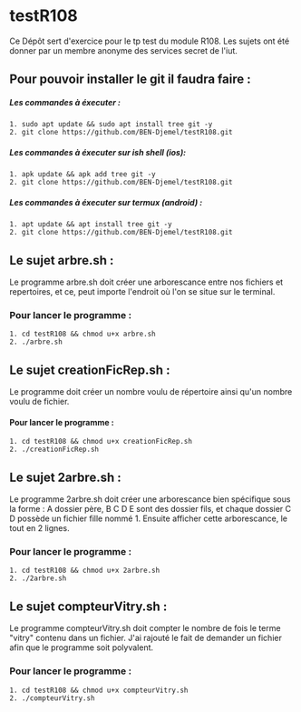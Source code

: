 # testR108

<p>Ce Dépôt sert d'exercice pour le tp test du module R108. Les sujets ont été donner par un membre anonyme des services secret de l'iut.</p>

## Pour pouvoir installer le git il faudra faire :

##### Les commandes à éxecuter : 

```
1. sudo apt update && sudo apt install tree git -y
2. git clone https://github.com/BEN-Djemel/testR108.git
```

##### Les commandes à éxecuter sur ish shell (ios): 

```
1. apk update && apk add tree git -y
2. git clone https://github.com/BEN-Djemel/testR108.git
```
##### Les commandes à éxecuter sur termux (android) : 

```
1. apt update && apt install tree git -y
2. git clone https://github.com/BEN-Djemel/testR108.git
```

## Le sujet arbre.sh :

<p>Le programme arbre.sh doit créer une arborescance entre nos fichiers et repertoires, et ce, peut importe l'endroit où l'on se situe sur le terminal.</p>

### Pour lancer le programme :

```
1. cd testR108 && chmod u+x arbre.sh
2. ./arbre.sh
```

## Le sujet creationFicRep.sh :

<p>Le programme doit créer un nombre voulu de répertoire ainsi qu'un nombre voulu de fichier.</p>

#### Pour lancer le programme : 
```
1. cd testR108 && chmod u+x creationFicRep.sh
2. ./creationFicRep.sh
```

## Le sujet 2arbre.sh :

<p>Le programme 2arbre.sh doit créer une arborescance bien spécifique sous la forme : A dossier père, B C D E sont des dossier fils, et chaque dossier C D possède un fichier fille nommé 1. Ensuite afficher cette arborescance, le tout en 2 lignes.</p>

### Pour lancer le programme :

```
1. cd testR108 && chmod u+x 2arbre.sh
2. ./2arbre.sh
```

## Le sujet compteurVitry.sh :

<p>Le programme compteurVitry.sh doit compter le nombre de fois le terme "vitry" contenu dans un fichier. J'ai rajouté le fait de demander un fichier afin que le programme soit polyvalent.</p>

### Pour lancer le programme :

```
1. cd testR108 && chmod u+x compteurVitry.sh
2. ./compteurVitry.sh
```
